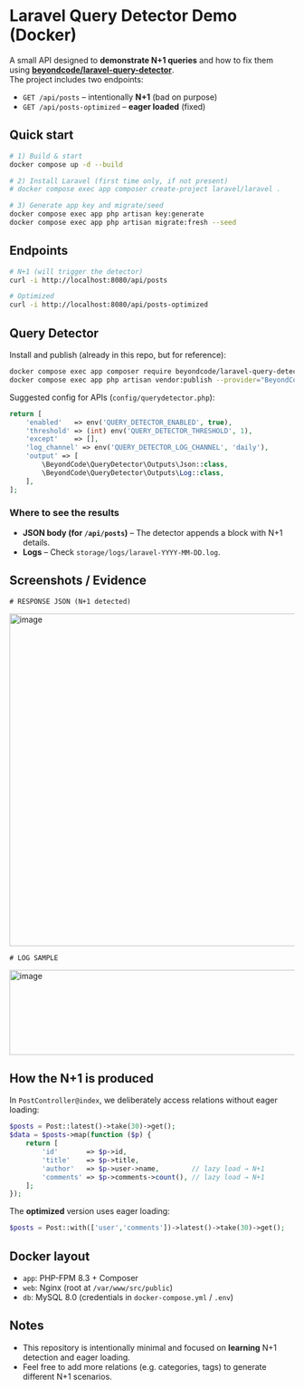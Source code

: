 # Laravel Query Detector Demo (Docker)

A small API designed to **demonstrate N+1 queries** and how to fix them using **[beyondcode/laravel-query-detector](https://beyondco.de/docs/laravel-query-detector/usage)**.  
The project includes two endpoints:
- `GET /api/posts` – intentionally **N+1** (bad on purpose)
- `GET /api/posts-optimized` – **eager loaded** (fixed)

## Quick start

```bash
# 1) Build & start
docker compose up -d --build

# 2) Install Laravel (first time only, if not present)
# docker compose exec app composer create-project laravel/laravel .

# 3) Generate app key and migrate/seed
docker compose exec app php artisan key:generate
docker compose exec app php artisan migrate:fresh --seed
```

## Endpoints

```bash
# N+1 (will trigger the detector)
curl -i http://localhost:8080/api/posts

# Optimized
curl -i http://localhost:8080/api/posts-optimized
```

## Query Detector

Install and publish (already in this repo, but for reference):
```bash
docker compose exec app composer require beyondcode/laravel-query-detector --dev
docker compose exec app php artisan vendor:publish --provider="BeyondCode\QueryDetector\QueryDetectorServiceProvider" --force
```

Suggested config for APIs (`config/querydetector.php`):
```php
return [
    'enabled'   => env('QUERY_DETECTOR_ENABLED', true),
    'threshold' => (int) env('QUERY_DETECTOR_THRESHOLD', 1),
    'except'    => [],
    'log_channel' => env('QUERY_DETECTOR_LOG_CHANNEL', 'daily'),
    'output' => [
        \BeyondCode\QueryDetector\Outputs\Json::class,
        \BeyondCode\QueryDetector\Outputs\Log::class,
    ],
];
```

### Where to see the results
- **JSON body (for `/api/posts`)** – The detector appends a block with N+1 details.  
- **Logs** – Check `storage/logs/laravel-YYYY-MM-DD.log`.

## Screenshots / Evidence

```
# RESPONSE JSON (N+1 detected)
```
<img width="1027" height="587" alt="image" src="https://github.com/user-attachments/assets/8c8c24d1-7520-4a0b-abb6-3b38e4fb8bb5" />

```
# LOG SAMPLE
```
<img width="725" height="150" alt="image" src="https://github.com/user-attachments/assets/df45f909-1dcb-4906-a051-df52fcffc457" />

## How the N+1 is produced

In `PostController@index`, we deliberately access relations without eager loading:
```php
$posts = Post::latest()->take(30)->get();
$data = $posts->map(function ($p) {
    return [
        'id'       => $p->id,
        'title'    => $p->title,
        'author'   => $p->user->name,        // lazy load → N+1
        'comments' => $p->comments->count(), // lazy load → N+1
    ];
});
```

The **optimized** version uses eager loading:
```php
$posts = Post::with(['user','comments'])->latest()->take(30)->get();
```

## Docker layout

- `app`: PHP-FPM 8.3 + Composer
- `web`: Nginx (root at `/var/www/src/public`)
- `db`: MySQL 8.0 (credentials in `docker-compose.yml` / `.env`)

## Notes

- This repository is intentionally minimal and focused on **learning** N+1 detection and eager loading.
- Feel free to add more relations (e.g. categories, tags) to generate different N+1 scenarios.



